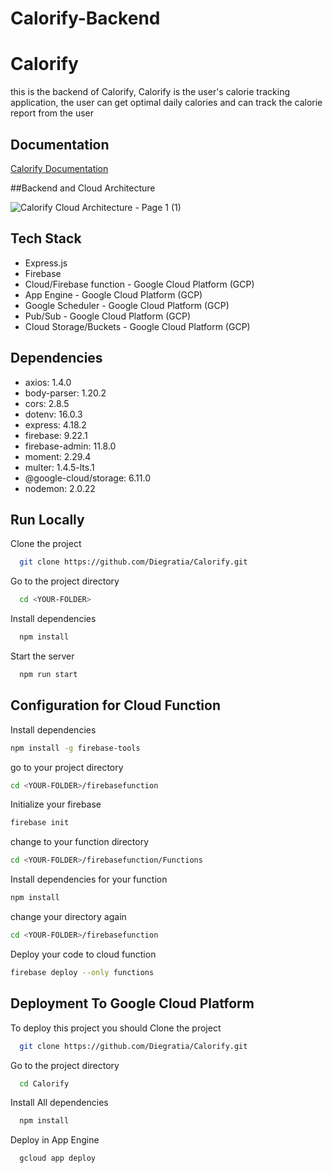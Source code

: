 # Calorify-Backend

# Calorify

this is the backend of Calorify, Calorify is the user's calorie tracking application, the user can get optimal daily calories and can track the calorie report from the user

## Documentation

[Calorify Documentation](link)

##Backend and Cloud Architecture

![Calorify Cloud Architecture - Page 1 (1)](https://github.com/Diegratia/Calorify/assets/67423473/cde50df8-9fb6-4e47-a9cd-41e564438764)

## Tech Stack

- Express.js
- Firebase
- Cloud/Firebase function - Google Cloud Platform (GCP)
- App Engine - Google Cloud Platform (GCP)
- Google Scheduler - Google Cloud Platform (GCP)
- Pub/Sub - Google Cloud Platform (GCP)
- Cloud Storage/Buckets - Google Cloud Platform (GCP)

## Dependencies

- axios: 1.4.0
- body-parser: 1.20.2
- cors: 2.8.5
- dotenv: 16.0.3
- express: 4.18.2
- firebase: 9.22.1
- firebase-admin: 11.8.0
- moment: 2.29.4
- multer: 1.4.5-lts.1
- @google-cloud/storage: 6.11.0
- nodemon: 2.0.22


## Run Locally

Clone the project

```bash
  git clone https://github.com/Diegratia/Calorify.git
```

Go to the project directory

```bash
  cd <YOUR-FOLDER>
```

Install dependencies

```bash
  npm install
```

Start the server

```bash
  npm run start
```

## Configuration for Cloud Function

Install dependencies
```bash
npm install -g firebase-tools
```

go to your project directory
```bash
cd <YOUR-FOLDER>/firebasefunction
```
Initialize your firebase
```bash
firebase init
```
change to your function directory
```bash
cd <YOUR-FOLDER>/firebasefunction/Functions
```
Install dependencies for your function
```bash
npm install
```
change your directory again
```bash
cd <YOUR-FOLDER>/firebasefunction
```

Deploy your code to cloud function
```bash
firebase deploy --only functions
```

## Deployment To Google Cloud Platform

To deploy this project you should Clone the project

```bash
  git clone https://github.com/Diegratia/Calorify.git
```

Go to the project directory

```bash
  cd Calorify
```

Install All dependencies

```bash
  npm install
```

Deploy in App Engine

```bash
  gcloud app deploy
```
